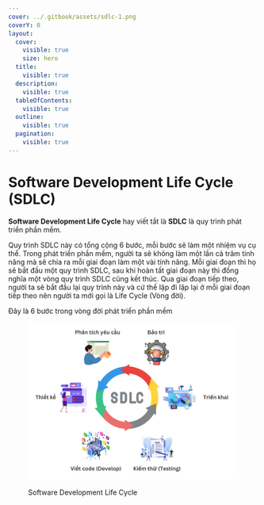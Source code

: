 ```yaml
---
cover: ../.gitbook/assets/sdlc-1.png
coverY: 0
layout:
  cover:
    visible: true
    size: hero
  title:
    visible: true
  description:
    visible: true
  tableOfContents:
    visible: true
  outline:
    visible: true
  pagination:
    visible: true
---
```


# Software Development Life Cycle (SDLC)

**Software Development Life Cycle** hay viết tắt là **SDLC** là quy trình phát triển phần mềm.&#x20;

Quy trình SDLC này có tổng cộng 6 bước, mỗi bước sẽ làm một nhiệm vụ cụ thể. Trong phát triển phần mềm, người ta sẽ không làm một lần cả trăm tính năng mà sẽ chia ra mỗi giai đoạn làm một vài tính năng. Mỗi giai đoạn thì họ sẽ bắt đầu một quy trình SDLC, sau khi hoàn tất giai đoạn này thì đồng nghĩa một vòng quy trình SDLC cũng kết thúc. Qua giai đoạn tiếp theo, người ta sẽ bắt đầu lại quy trình này và cứ thế lặp đi lặp lại ở mỗi giai đoạn tiếp theo nên người ta mới gọi là Life Cycle (Vòng đời).

Đây là 6 bước trong vòng đời phát triển phần mềm

<figure><img src="../.gitbook/assets/sdlc.png" alt=""><figcaption><p>Software Development Life Cycle</p></figcaption></figure>


